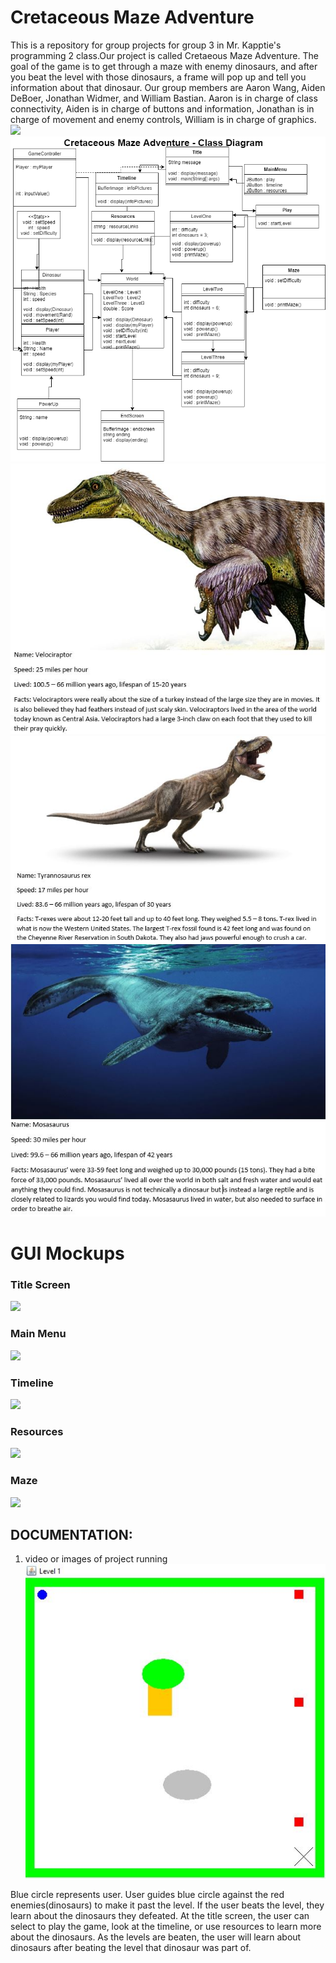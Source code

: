 # Cretaceous Maze Adventure
This is a repository for group projects for group 3 in Mr. Kapptie's programming 2 class.Our project is called Cretaeous Maze Adventure. The goal of the game is to get through a maze with enemy dinosaurs, and after you beat the level with those dinosaurs, a frame will pop up and tell you information about that dinosaur. Our group members are Aaron Wang, Aiden DeBoer, Jonathan Widmer, and William Bastian. Aaron is in charge of class connectivity, Aiden is in charge of buttons and information, Jonathan is in charge of movement and enemy controls, William is in charge of graphics.
![](logo/repositorypic.PNG)
![](logo/groupprojectdiagram.png)
![](logo/projectimage.JPG)
![](logo/projectimage2.JPG)
![](logo/projectimage3.JPG)

# GUI Mockups
### Title Screen
![](https://github.com/jonathanwidmer/programmingroupproject/blob/main/Exports/TitleScreenTitle%20Screen.png?raw=true)
### Main Menu
![](https://github.com/jonathanwidmer/programmingroupproject/blob/main/Exports/MainMenuMainMenu.png?raw=true)
### Timeline
![](https://github.com/jonathanwidmer/programmingroupproject/blob/main/Exports/TimelineTimeline.png?raw=true)
### Resources
![](https://github.com/jonathanwidmer/programmingroupproject/blob/main/Exports/ResourcesArtboard%204.png?raw=true)
### Maze
![](https://github.com/jonathanwidmer/programmingroupproject/blob/main/Exports/MazeMaze.png?raw=true)

## DOCUMENTATION:
1. video or images of project running
![](logo/levelone.JPG)

Blue circle represents user. User guides blue circle against the red enemies(dinosaurs) to make it past the level.
If the user beats the level, they learn about the dinosaurs they defeated. At the title screen, the user can select to play the game, look at the timeline, or use resources to learn more about the dinosaurs. As the levels are beaten, the user will learn about dinosaurs after beating the level that dinosaur was part of.
